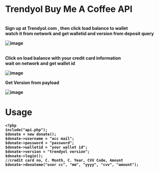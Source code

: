 
<h1>Trendyol Buy Me A Coffee API</h1>
<br/>
<b>Sign up at Trendyol.com , then click load balance to wallet<br/>
watch it from network and get walletid and version from deposit query
  
![image](https://user-images.githubusercontent.com/65618247/173256295-6860077c-efc7-4445-8737-9c9850ac458d.png)

<br/>
Click on load balance with your credit card information
<br/>
<b> wait on network and get wallet id
  
![image](https://user-images.githubusercontent.com/65618247/173256344-4a8dbd56-b23b-4c7e-a288-101b0d2da963.png)

  Get Version from payload
  
![image](https://user-images.githubusercontent.com/65618247/173256370-eae2c3f0-86a4-43cd-90ea-b495d8e3371b.png)

  
  # Usage 
  ```
  <?php
include("api.php");
$donate = new donate();
$donate->username = "acc mail";
$donate->password = "password";
$donate->walletid = "your wallet id";
$donate->version = "trendyol version";
$donate->login();
//credit card no, C. Month, C. Year, CVV Code, Amount
$donate->donateme("user cc", "mm", "yyyy", "cvv", "amount");
  
  ```
 

